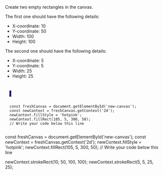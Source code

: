 Create two empty rectangles in the canvas.

The first one should have the following
details:
- X-coordinate: 10
- Y-coordinate: 50
- Width: 100
- Height: 100

The second one should have the following
details:
- X-coordinate: 5
- Y-coordinate: 5
- Width: 25
- Height: 25

<codeblock language="javascript" type="exercise" testMode="fixedInput">
<code>
<panel language="html">
  <canvas id="new-canvas" width="400px" height="100px" style="border: 3px solid midnightblue;"></canvas>
</panel>
<panel language="javascript">
  const freshCanvas = document.getElementById('new-canvas');
  const newContext = freshCanvas.getContext('2d');
  newContext.fillStyle = 'hotpink';
  newContext.fillRect(105, 5, 300, 50);
  // Write your code below this line

</panel>
</code>

<solution>
  const freshCanvas = document.getElementById('new-canvas');
  const newContext = freshCanvas.getContext('2d');
  newContext.fillStyle = 'hotpink';
  newContext.fillRect(105, 5, 300, 50);
  // Write your code below this line

  newContext.strokeRect(10, 50, 100, 100);
  newContext.strokeRect(5, 5, 25, 25);
</solution>
</codeblock>